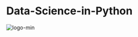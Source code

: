 # Data-Science-in-Python
![logo-min](https://user-images.githubusercontent.com/63045639/99226499-e7973900-280f-11eb-966e-dfd78876bb10.png)
